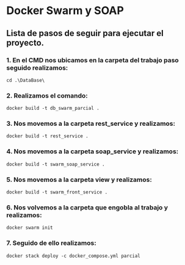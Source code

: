 # Docker Swarm y SOAP

## Lista de pasos de seguir para ejecutar el proyecto.

### 1. En el CMD nos ubicamos en la carpeta del trabajo paso seguido realizamos:

```
cd .\DataBase\
```

### 2. Realizamos el comando:

```
docker build -t db_swarm_parcial .
```

### 3. Nos movemos a la carpeta rest_service y realizamos:

```
docker build -t rest_service .
```

### 4. Nos movemos a la carpeta soap_service y realizamos:

```
docker build -t swarm_soap_service .
```

### 5. Nos movemos a la carpeta view y realizamos:

```
docker build -t swarm_front_service .
```

### 6. Nos volvemos a la carpeta que engobla al trabajo y realizamos:

```
docker swarm init
```

### 7. Seguido de ello realizamos:

```
docker stack deploy -c docker_compose.yml parcial
```
